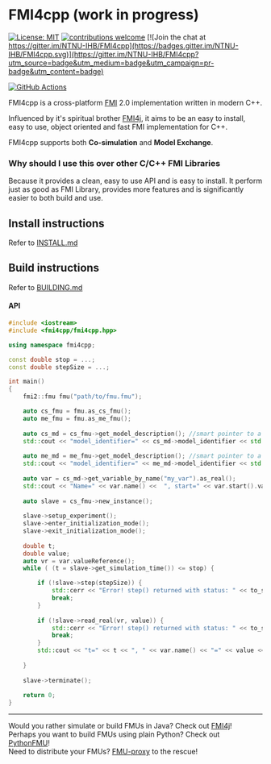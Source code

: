 # FMI4cpp (work in progress)

[![License: MIT](https://img.shields.io/badge/License-MIT-yellow.svg)](https://opensource.org/licenses/MIT)
[![contributions welcome](https://img.shields.io/badge/contributions-welcome-brightgreen.svg?style=flat)](https://github.com/NTNU-IHB/FMU-proxy/issues)
[![Join the chat at https://gitter.im/NTNU-IHB/FMI4cpp](https://badges.gitter.im/NTNU-IHB/FMI4cpp.svg)](https://gitter.im/NTNU-IHB/FMI4cpp?utm_source=badge&utm_medium=badge&utm_campaign=pr-badge&utm_content=badge)

[![GitHub Actions](https://github.com/NTNU-IHB/FMI4cpp/workflows/Conan/badge.svg)](https://github.com/NTNU-IHB/FMI4cpp/actions)

FMI4cpp is a cross-platform [FMI](https://fmi-standard.org/) 2.0 implementation written in modern C++.

Influenced by it's spiritual brother [FMI4j](https://github.com/NTNU-IHB/FMI4j), it aims to be
an easy to install, easy to use, object oriented and fast FMI implementation for C++.    

FMI4cpp supports both **Co-simulation** and **Model Exchange**. <br/>

### Why should I use this over other C/C++ FMI Libraries

Because it provides a clean, easy to use API and is easy to install.
It perform just as good as FMI Library, provides more features and is significantly easier to both build and use.


## Install instructions

Refer to [INSTALL.md](INSTALL.md)

## Build instructions

Refer to [BUILDING.md](BUILDING.md)

#### API

```cpp
#include <iostream> 
#include <fmi4cpp/fmi4cpp.hpp>

using namespace fmi4cpp;

const double stop = ...;
const double stepSize = ...;

int main() 
{
    fmi2::fmu fmu("path/to/fmu.fmu");

    auto cs_fmu = fmu.as_cs_fmu();
    auto me_fmu = fmu.as_me_fmu();
    
    auto cs_md = cs_fmu->get_model_description(); //smart pointer to a cs_model_description instance
    std::cout << "model_identifier=" << cs_md->model_identifier << std::endl;
    
    auto me_md = me_fmu->get_model_description(); //smart pointer to a me_model_description instance
    std::cout << "model_identifier=" << me_md->model_identifier << std::endl;
    
    auto var = cs_md->get_variable_by_name("my_var").as_real();
    std::cout << "Name=" << var.name() <<  ", start=" << var.start().value_or(0) << std::endl;
              
    auto slave = cs_fmu->new_instance();
    
    slave->setup_experiment();
    slave->enter_initialization_mode();
    slave->exit_initialization_mode();
    
    double t;
    double value;
    auto vr = var.valueReference();
    while ( (t = slave->get_simulation_time()) <= stop) {

        if (!slave->step(stepSize)) {
            std::cerr << "Error! step() returned with status: " << to_string(slave->last_status()) << std::endl;
            break;
        }
        
        if (!slave->read_real(vr, value)) {
            std::cerr << "Error! step() returned with status: " << to_string(slave->last_status()) << std::endl;
            break;
        }
        std::cout << "t=" << t << ", " << var.name() << "=" << value << std::endl;
     
    }
    
    slave->terminate();
    
    return 0;
}
```

*** 

Would you rather simulate or build FMUs in Java? Check out [FMI4j](https://github.com/NTNU-IHB/FMI4j)! <br>
Perhaps you want to build FMUs using plain Python? Check out [PythonFMU](https://github.com/NTNU-IHB/PythonFMU)! <br>
Need to distribute your FMUs? [FMU-proxy](https://github.com/NTNU-IHB/FMU-proxy) to the rescue! 

